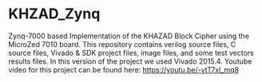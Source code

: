 # KHZAD_Zynq
Zynq-7000 based Implementation of the KHAZAD Block Cipher using the MicroZed 7010 board.
This repository contains verilog source files, C source files, Vivado & SDK project files, image files, and some test vectors results files.
In this version of the project we used Vivado 2015.4.
Youtube video for this project can be found here:
https://youtu.be/-ytT7xl_mq8
